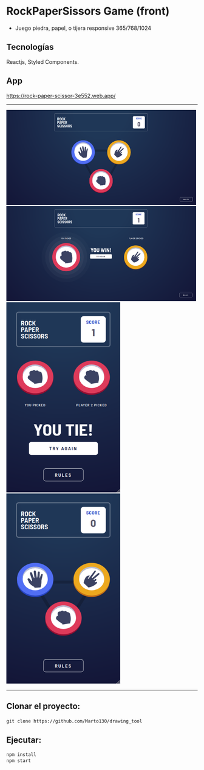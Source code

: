 
# RockPaperSissors Game (front)

- Juego piedra, papel, o tijera responsive 365/768/1024

## Tecnologías
Reactjs, Styled Components.

## App
https://rock-paper-scissor-3e552.web.app/
* * *

<img src="img/Captura de pantalla de 2020-10-27 19-52-56.png" width="500" height="250"/>  <img src="img/Captura de pantalla de 2020-10-27 19-53-21.png" width="500" height="250"/>
<img src="img/Captura de pantalla de 2020-10-27 20-00-00.png" width="300" height="500" />  <img src="img/Captura de pantalla de 2020-10-27 20-01-06.png" width="300" height="500" margin-left="100"/>
* * *

## Clonar el proyecto:

`git clone https://github.com/Marto130/drawing_tool`

## Ejecutar:

```
npm install
npm start
```
